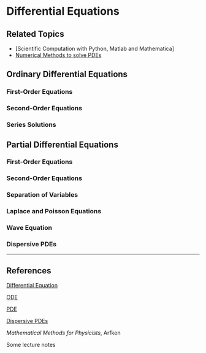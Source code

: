 # Differential Equations

## Related Topics
- [Scientific Computation with Python, Matlab and Mathematica]
- [Numerical Methods to solve PDEs](/Phys/CP/numerical_method.html)

## Ordinary Differential Equations

### First-Order Equations

### Second-Order Equations

### Series Solutions


## Partial Differential Equations

### First-Order Equations

### Second-Order Equations

### Separation of Variables

### Laplace and Poisson Equations

### Wave Equation

### Dispersive PDEs



---

## References
[Differential Equation](https://en.wikipedia.org/wiki/Differential_equation)

[ODE](https://en.wikipedia.org/wiki/Ordinary_differential_equation)

[PDE](https://en.wikipedia.org/wiki/Partial_differential_equation)

[Dispersive PDEs](https://en.wikipedia.org/wiki/Dispersive_partial_differential_equation)

*Mathematical Methods for Physicists*, Arfken

Some lecture notes